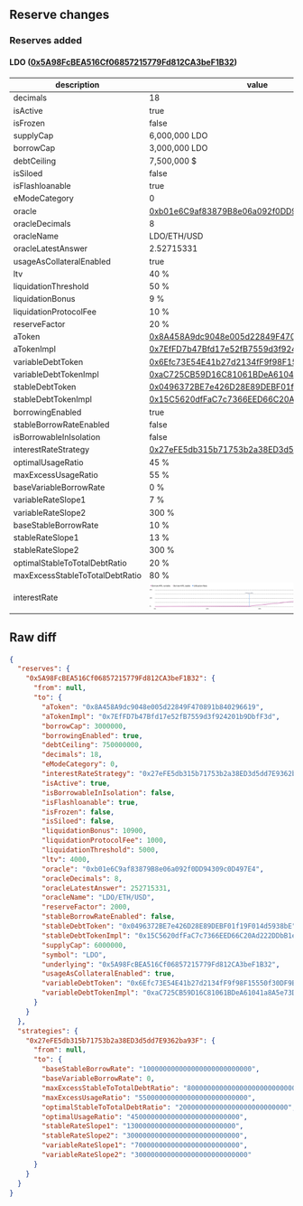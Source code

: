 ## Reserve changes

### Reserves added

#### LDO ([0x5A98FcBEA516Cf06857215779Fd812CA3beF1B32](https://etherscan.io/address/0x5A98FcBEA516Cf06857215779Fd812CA3beF1B32))

| description | value |
| --- | --- |
| decimals | 18 |
| isActive | true |
| isFrozen | false |
| supplyCap | 6,000,000 LDO |
| borrowCap | 3,000,000 LDO |
| debtCeiling | 7,500,000 $ |
| isSiloed | false |
| isFlashloanable | true |
| eModeCategory | 0 |
| oracle | [0xb01e6C9af83879B8e06a092f0DD94309c0D497E4](https://etherscan.io/address/0xb01e6C9af83879B8e06a092f0DD94309c0D497E4) |
| oracleDecimals | 8 |
| oracleName | LDO/ETH/USD |
| oracleLatestAnswer | 2.52715331 |
| usageAsCollateralEnabled | true |
| ltv | 40 % |
| liquidationThreshold | 50 % |
| liquidationBonus | 9 % |
| liquidationProtocolFee | 10 % |
| reserveFactor | 20 % |
| aToken | [0x8A458A9dc9048e005d22849F470891b840296619](https://etherscan.io/address/0x8A458A9dc9048e005d22849F470891b840296619) |
| aTokenImpl | [0x7EfFD7b47Bfd17e52fB7559d3f924201b9DbfF3d](https://etherscan.io/address/0x7EfFD7b47Bfd17e52fB7559d3f924201b9DbfF3d) |
| variableDebtToken | [0x6Efc73E54E41b27d2134fF9f98F15550f30DF9B1](https://etherscan.io/address/0x6Efc73E54E41b27d2134fF9f98F15550f30DF9B1) |
| variableDebtTokenImpl | [0xaC725CB59D16C81061BDeA61041a8A5e73DA9EC6](https://etherscan.io/address/0xaC725CB59D16C81061BDeA61041a8A5e73DA9EC6) |
| stableDebtToken | [0x0496372BE7e426D28E89DEBF01f19F014d5938bE](https://etherscan.io/address/0x0496372BE7e426D28E89DEBF01f19F014d5938bE) |
| stableDebtTokenImpl | [0x15C5620dfFaC7c7366EED66C20Ad222DDbB1eD57](https://etherscan.io/address/0x15C5620dfFaC7c7366EED66C20Ad222DDbB1eD57) |
| borrowingEnabled | true |
| stableBorrowRateEnabled | false |
| isBorrowableInIsolation | false |
| interestRateStrategy | [0x27eFE5db315b71753b2a38ED3d5dd7E9362ba93F](https://etherscan.io/address/0x27eFE5db315b71753b2a38ED3d5dd7E9362ba93F) |
| optimalUsageRatio | 45 % |
| maxExcessUsageRatio | 55 % |
| baseVariableBorrowRate | 0 % |
| variableRateSlope1 | 7 % |
| variableRateSlope2 | 300 % |
| baseStableBorrowRate | 10 % |
| stableRateSlope1 | 13 % |
| stableRateSlope2 | 300 % |
| optimalStableToTotalDebtRatio | 20 % |
| maxExcessStableToTotalDebtRatio | 80 % |
| interestRate | ![ir](/.assets/eda3aded0333ece535adb2c0df7f1b16add284a2.svg) |

## Raw diff

```json
{
  "reserves": {
    "0x5A98FcBEA516Cf06857215779Fd812CA3beF1B32": {
      "from": null,
      "to": {
        "aToken": "0x8A458A9dc9048e005d22849F470891b840296619",
        "aTokenImpl": "0x7EfFD7b47Bfd17e52fB7559d3f924201b9DbfF3d",
        "borrowCap": 3000000,
        "borrowingEnabled": true,
        "debtCeiling": 750000000,
        "decimals": 18,
        "eModeCategory": 0,
        "interestRateStrategy": "0x27eFE5db315b71753b2a38ED3d5dd7E9362ba93F",
        "isActive": true,
        "isBorrowableInIsolation": false,
        "isFlashloanable": true,
        "isFrozen": false,
        "isSiloed": false,
        "liquidationBonus": 10900,
        "liquidationProtocolFee": 1000,
        "liquidationThreshold": 5000,
        "ltv": 4000,
        "oracle": "0xb01e6C9af83879B8e06a092f0DD94309c0D497E4",
        "oracleDecimals": 8,
        "oracleLatestAnswer": 252715331,
        "oracleName": "LDO/ETH/USD",
        "reserveFactor": 2000,
        "stableBorrowRateEnabled": false,
        "stableDebtToken": "0x0496372BE7e426D28E89DEBF01f19F014d5938bE",
        "stableDebtTokenImpl": "0x15C5620dfFaC7c7366EED66C20Ad222DDbB1eD57",
        "supplyCap": 6000000,
        "symbol": "LDO",
        "underlying": "0x5A98FcBEA516Cf06857215779Fd812CA3beF1B32",
        "usageAsCollateralEnabled": true,
        "variableDebtToken": "0x6Efc73E54E41b27d2134fF9f98F15550f30DF9B1",
        "variableDebtTokenImpl": "0xaC725CB59D16C81061BDeA61041a8A5e73DA9EC6"
      }
    }
  },
  "strategies": {
    "0x27eFE5db315b71753b2a38ED3d5dd7E9362ba93F": {
      "from": null,
      "to": {
        "baseStableBorrowRate": "100000000000000000000000000",
        "baseVariableBorrowRate": 0,
        "maxExcessStableToTotalDebtRatio": "800000000000000000000000000",
        "maxExcessUsageRatio": "550000000000000000000000000",
        "optimalStableToTotalDebtRatio": "200000000000000000000000000",
        "optimalUsageRatio": "450000000000000000000000000",
        "stableRateSlope1": "130000000000000000000000000",
        "stableRateSlope2": "3000000000000000000000000000",
        "variableRateSlope1": "70000000000000000000000000",
        "variableRateSlope2": "3000000000000000000000000000"
      }
    }
  }
}
```